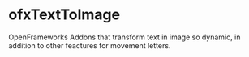 # ofxTextToImage
OpenFrameworks Addons that transform text in image so dynamic, in addition to other feactures for movement letters. 
